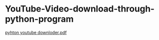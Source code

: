 # YouTube-Video-download-through-python-program

[pyhton youtube downloder.pdf](https://github.com/vkn84527/YouTube-Video-download-through-python-program/files/5112099/pyhton.youtube.downloder.pdf)
